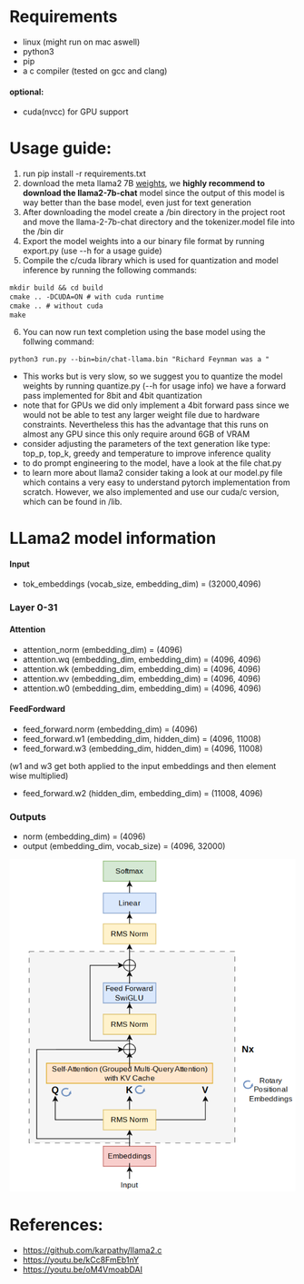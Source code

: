 # Requirements
* linux (might run on mac aswell)
* python3
* pip
* a c compiler (tested on gcc and clang)
#### optional:
* cuda(nvcc) for GPU support

# Usage guide:
1. run pip install -r requirements.txt
2. download the meta llama2 7B [weights](https://llama.meta.com/llama-downloads), we **highly recommend to download the llama2-7b-chat** model since the output of this model is way better than the base model, even just for text generation
3. After downloading the model create a /bin directory in the project root and move the llama-2-7b-chat directory and the tokenizer.model file into the /bin dir
4. Export the model weights into a our binary file format by running export.py (use --h for a usage guide)
5. Compile the c/cuda library which is used for quantization and model inference by running the following commands:
```
mkdir build && cd build
cmake .. -DCUDA=ON # with cuda runtime
cmake .. # without cuda
make
```
6. You can now run text completion using the base model using the follwing command:
```
python3 run.py --bin=bin/chat-llama.bin "Richard Feynman was a "
```
* This works but is very slow, so we suggest you to quantize the model weights by running quantize.py (--h for usage info) we have a forward pass implemented for 8bit and 4bit quantization
* note that for GPUs we did only implement a 4bit forward pass since we would not be able to test any larger weight file due to hardware constraints. Nevertheless this has the advantage that this runs on almost any GPU since this only require around 6GB of VRAM
* consider adjusting the parameters of the text generation like type: top_p, top_k, greedy and temperature to improve inference quality
* to do prompt engineering to the model, have a look at the file chat.py
* to learn more about llama2 consider taking a look at our model.py file which contains a very easy to understand pytorch implementation from scratch. However, we also implemented and use our cuda/c version, which can be found in /lib.
# LLama2 model information


#### Input
* tok_embeddings (vocab_size, embedding_dim) = (32000,4096)
### Layer 0-31
#### Attention
* attention_norm (embedding_dim) = (4096)
* attention.wq (embedding_dim, embedding_dim) = (4096, 4096)
* attention.wk (embedding_dim, embedding_dim) = (4096, 4096)
* attention.wv (embedding_dim, embedding_dim) = (4096, 4096)
* attention.w0 (embedding_dim, embedding_dim) = (4096, 4096)
#### FeedFordward
* feed_forward.norm (embedding_dim) = (4096)
* feed_forward.w1 (embedding_dim, hidden_dim) = (4096, 11008)
* feed_forward.w3 (embedding_dim, hidden_dim) = (4096, 11008)

(w1 and w3 get both applied to the input embeddings and then element wise multiplied)
* feed_forward.w2 (hidden_dim, embedding_dim) = (11008, 4096)



### Outputs
* norm (embedding_dim) = (4096)
* output (embedding_dim, vocab_size) = (4096, 32000)

![LLaMA2 Architecture](llama_architecture.png)

# References:

* https://github.com/karpathy/llama2.c
* https://youtu.be/kCc8FmEb1nY
* https://youtu.be/oM4VmoabDAI
